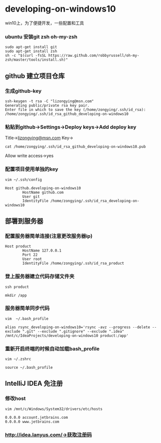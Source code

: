 # developing-on-windows10
win10上，为了便捷开发，一些配置和工具

### ubuntu 安装git zsh oh-my-zsh
~~~
sudo apt-get install git
sudo apt-get install zsh
sh -c "$(curl -fsSL https://raw.github.com/robbyrussell/oh-my-zsh/master/tools/install.sh)"
~~~
## github 建立项目仓库
### 生成github-key
~~~
ssh-keygen -t rsa -C "lizongying@msn.com"
Generating public/private rsa key pair.
Enter file in which to save the key (/home/zongying/.ssh/id_rsa): /home/zongying/.ssh/id_rsa_github_developing-on-windows10
~~~
### 粘贴到github->Settings->Deploy keys->Add deploy key
Title->lizongying@msn.com
Key->
~~~
cat /home/zongying/.ssh/id_rsa_github_developing-on-windows10.pub
~~~
Allow write access->yes
### 配置项目使用单独的key
~~~
vim ~/.ssh/config
~~~
```
Host github.developing-on-windows10
        HostName github.com
        User git
        IdentityFile /home/zongying/.ssh/id_rsa_developing-on-windows10
```
## 部署到服务器
### 配置服务器简单连接(注意更改服务器ip)
```
Host product
        HostName 127.0.0.1
        Port 22
        User root
        IdentityFile /home/zongying/.ssh/id_rsa_product
```
### 登上服务器建立代码存储文件夹
```
ssh product
```
```
mkdir /app
```
### 服务器简单同步代码
~~~
vim  ~/.bash_profile
~~~
~~~
alias rsync_developing-on-windows10='rsync -avz --progress --delete --exclude ".git" --exclude ".gitignore" --exclude ".idea" /mnt/c/IdeaProjects/developing-on-windows10 product:/app'
~~~
### 重新开启终端的时候自动加载bash_profile
~~~
vim ~/.zshrc
~~~
~~~
source ~/.bash_profile
~~~
## IntelliJ IDEA 免注册
### 修改host
~~~
vim /mnt/c/Windows/System32/drivers/etc/hosts
~~~
~~~
0.0.0.0 account.jetbrains.com
0.0.0.0 www.jetbrains.com
~~~
### http://idea.lanyus.com/->获取注册码

